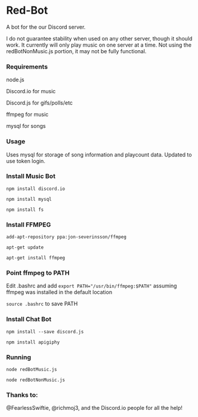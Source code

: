 # Red-Bot
A bot for the our Discord server.

I do not guarantee stability when used on any other server, though it should work. It currently will only play music on one server at a time. Not using the redBotNonMusic.js portion, it may not be fully functional.

### Requirements
node.js

Discord.io for music

Discord.js for gifs/polls/etc

ffmpeg for music

mysql for songs

### Usage
Uses mysql for storage of song information and playcount data. Updated to use token login.

### Install Music Bot
`npm install discord.io`

`npm install mysql`

`npm install fs`

### Install FFMPEG
`add-apt-repository ppa:jon-severinsson/ffmpeg`

`apt-get update`

`apt-get install ffmpeg`

### Point ffmpeg to PATH
Edit .bashrc and add `export PATH="/usr/bin/ffmpeg:$PATH"` assuming ffmpeg was installed in the default location

`source .bashrc` to save PATH

### Install Chat Bot
`npm install --save discord.js`

`npm install apigiphy`

### Running
`node redBotMusic.js`

`node redBotNonMusic.js`

### Thanks to:
@FearlessSwiftie, @richmoj3, and the Discord.io people for all the help!
